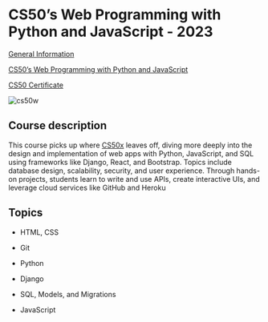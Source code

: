 # CS50’s Web Programming with Python and JavaScript - 2023

[General Information](https://pll.harvard.edu/course/cs50s-web-programming-python-and-javascript)

[CS50’s Web Programming with Python and JavaScript](https://cs50.harvard.edu/web/2020/)

[CS50 Certificate](https://cs50.harvard.edu/web/2020/certificate/)

![cs50w](https://pll.harvard.edu/sites/default/files/styles/16_9_large/public/course/CS50W_pll.png?itok=5PAUF6m7)

## Course description
This course picks up where [CS50x](https://cs50.harvard.edu/x/2023/) leaves off, diving more deeply into the design and implementation of web apps with Python, JavaScript, and SQL using frameworks like Django, React, and Bootstrap. Topics include database design, scalability, security, and user experience. Through hands-on projects, students learn to write and use APIs, create interactive UIs, and leverage cloud services like GitHub and Heroku



## Topics
* HTML, CSS

* Git

* Python

* Django

* SQL, Models, and Migrations

* JavaScript
